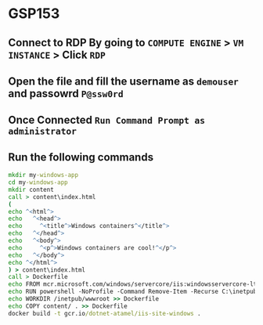 # GSP153
## Connect to RDP By going to `COMPUTE ENGINE` > `VM INSTANCE` > Click `RDP`
## Open the file and fill the username as `demouser` and passowrd `P@ssw0rd`
## Once Connected `Run Command Prompt as administrator`
## Run the following commands 
```cmd
mkdir my-windows-app
cd my-windows-app
mkdir content
call > content\index.html
(
echo ^<html^>
echo   ^<head^>
echo     ^<title^>Windows containers^</title^>
echo   ^</head^>
echo   ^<body^>
echo     ^<p^>Windows containers are cool!^</p^>
echo   ^</body^>
echo ^</html^>
) > content\index.html
call > Dockerfile
echo FROM mcr.microsoft.com/windows/servercore/iis:windowsservercore-ltsc2019 > Dockerfile
echo RUN powershell -NoProfile -Command Remove-Item -Recurse C:\inetpub\wwwroot\* >> Dockerfile
echo WORKDIR /inetpub/wwwroot >> Dockerfile
echo COPY content/ . >> Dockerfile
docker build -t gcr.io/dotnet-atamel/iis-site-windows .
```
